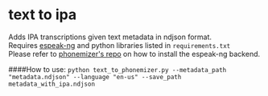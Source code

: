 # text to ipa
Adds IPA transcriptions given text metadata in ndjson format.  
Requires [espeak-ng](https://github.com/espeak-ng/espeak-ng) and python libraries listed in `requirements.txt`   
Please refer to [phonemizer's repo](https://github.com/bootphon/phonemizer) on how to install the espeak-ng backend.

####How to use:
`python text_to_phonemizer.py --metadata_path "metadata.ndjson" --language "en-us" --save_path metadata_with_ipa.ndjson`
